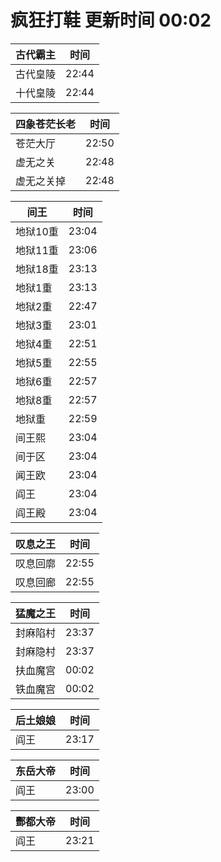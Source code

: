 # 疯狂打鞋 更新时间 00:02

| 古代霸主   | 时间    |
|--------|-------|
| 古代皇陵 | 22:44 |
| 十代皇陵 | 22:44 |

| 四象苍茫长老   | 时间    |
|--------|-------|
| 苍茫大厅 | 22:50 |
| 虚无之关 | 22:48 |
| 虚无之关掉 | 22:48 |

| 间王   | 时间    |
|--------|-------|
| 地狱10重 | 23:04 |
| 地狱11重 | 23:06 |
| 地狱18重 | 23:13 |
| 地狱1重 | 23:13 |
| 地狱2重 | 22:47 |
| 地狱3重 | 23:01 |
| 地狱4重 | 22:51 |
| 地狱5重 | 22:55 |
| 地狱6重 | 22:57 |
| 地狱8重 | 22:57 |
| 地狱重 | 22:59 |
| 间王熙 | 23:04 |
| 间于区 | 23:04 |
| 闻王欧 | 23:04 |
| 阎王 | 23:04 |
| 阎王殿 | 23:04 |

| 叹息之王   | 时间    |
|--------|-------|
| 叹息回廓 | 22:55 |
| 叹息回廊 | 22:55 |

| 猛魔之王   | 时间    |
|--------|-------|
| 封麻陷村 | 23:37 |
| 封麻隐村 | 23:37 |
| 扶血魔宫 | 00:02 |
| 铁血魔宫 | 00:02 |

| 后土娘娘   | 时间    |
|--------|-------|
| 阎王 | 23:17 |

| 东岳大帝   | 时间    |
|--------|-------|
| 阎王 | 23:00 |

| 酆都大帝   | 时间    |
|--------|-------|
| 阎王 | 23:21 |